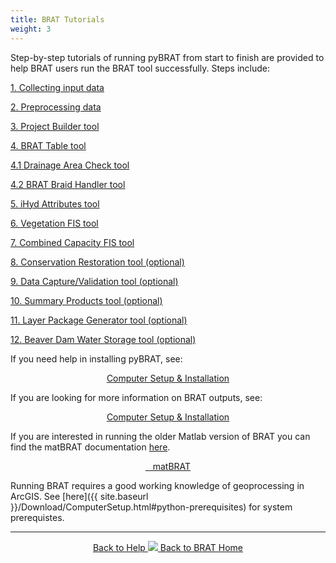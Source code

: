```yaml
---
title: BRAT Tutorials
weight: 3
---
```


Step-by-step tutorials of running pyBRAT from start to finish are provided to help BRAT users run the BRAT tool successfully. Steps include:

[1. Collecting input data](/Documentation/Tutorials/1-InputData.html/)

[2. Preprocessing data](/Documentation/Tutorials/2-Preprocessing.html/)

[3. Project Builder tool](/Documentation/Tutorials/3-BRATProjectBuilder.html/)

[4. BRAT Table tool](/Documentation/Tutorials/4-BRATTableTool.html/)

[4.1 Drainage Area Check tool](/Documentation/Tutorials/4.1-DrainageAreaCheck.html/)

[4.2 BRAT Braid Handler tool](/Documentation/Tutorials/4.2-BRATBraidHandler.html/)

[5. iHyd Attributes tool](/Documentation/Tutorials/5-iHydAttributes.html/)

[6. Vegetation FIS tool](/Documentation/Tutorials/6-BRATVegetationFIS.html/)

[7. Combined Capacity FIS tool](/Documentation/Tutorials/7-BRATCombinedFIS.html/)

[8. Conservation Restoration tool (optional)](/Documentation/Tutorials/8-ConservationRestoration.html/)

[9. Data Capture/Validation tool (optional)](/Documentation/Tutorials/9-DataValidation.html/)

[10. Summary Products tool (optional)](/Documentation/Tutorials/10-LayerPackageGenerator.html/)

[11. Layer Package Generator tool (optional)](/Documentation/Tutorials/11-SummaryProduct.html/)

[12. Beaver Dam Water Storage tool (optional)](/Documentation/Tutorials/12-BDWS.html/)




If you need help in installing pyBRAT, see:

<div align="center">
	<a class="hollow button" href="{{ site.baseurl }}/Download/ComputerSetup"><i class="fa fa-puzzle-piece"></i> Computer Setup & Installation </a>
</div>

If you are looking for more information on BRAT outputs, see:

<div align="center">
	<a class="hollow button" href="{{ site.baseurl }}/Documentation/Outputs"><i class="fa fa-puzzle-piece"></i> Computer Setup & Installation </a>
</div>

If you are interested in running the older Matlab version of BRAT you can find the matBRAT documentation [here](https://riverscapes.github.io/matBRAT/).

<div align="center">
	<a class="hollow button" href="https://github.com/Riverscapes/matBRAT"> <i class="fa fa-github"></i>&nbsp;&nbsp; matBRAT  </a>
</div>

Running BRAT requires a good working knowledge of geoprocessing in ArcGIS.  See [here]({{ site.baseurl }}/Download/ComputerSetup.html#python-prerequisites) for system prerequistes. 

------
<div align="center">
	<a class="hollow button" href="{{ site.baseurl }}/Documentation"><i class="fa fa-info-circle"></i> Back to Help </a>
	<a class="hollow button" href="{{ site.baseurl }}/"><img src="{{ site.baseurl }}/assets/images/favicons/favicon-16x16.png">  Back to BRAT Home </a>  
</div>

